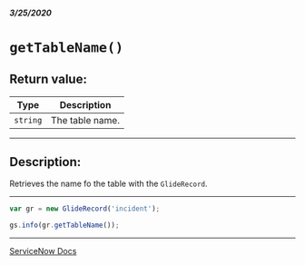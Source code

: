 ##### 3/25/2020
# `getTableName()`
## Return value:
| Type | Description |
|---|---|
| `string` | The table name. |

---

## Description:
Retrieves the name fo the table with the `GlideRecord`.

---

```js
var gr = new GlideRecord('incident');

gs.info(gr.getTableName());
```

---

[ServiceNow Docs](https://developer.servicenow.com/dev.do#!/reference/api/newyork/server/r_ScopedGlideRecordGetTableName)
